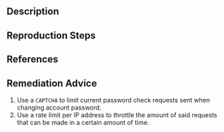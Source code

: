 ## Description


## Reproduction Steps


## References


## Remediation Advice

1. Use a `CAPTCHA` to limit current password check requests sent when changing account password.
2. Use a rate limit per IP address to throttle the amount of said requests that can be made in a certain amount of time.

